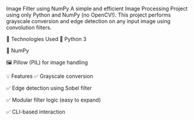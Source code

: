Image Filter using NumPy
A simple and efficient Image Processing Project using only Python and NumPy (no OpenCV!). This project performs grayscale conversion and edge detection on any input image using convolution filters.

🔧 Technologies Used
🐍 Python 3

🧮 NumPy

🖼️ Pillow (PIL) for image handling

💡 Features
✅ Grayscale conversion

✅ Edge detection using Sobel filter

✅ Modular filter logic (easy to expand)

✅ CLI-based interaction
